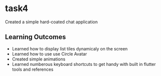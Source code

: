 # task4

Created a simple hard-coated chat application

## Learning Outcomes
- Learned how to display list tiles dynamicaly on the screen
- Learned how to use use Circle Avatar
- Created simple animations 
- Learned numberous keyboard shortcuts to get handy with built in flutter tools and references


